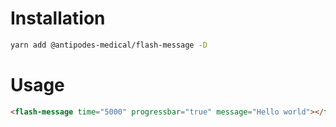 # Installation

```bash
yarn add @antipodes-medical/flash-message -D
```

# Usage


```html
<flash-message time="5000" progressbar="true" message="Hello world"></flash-message>
```
